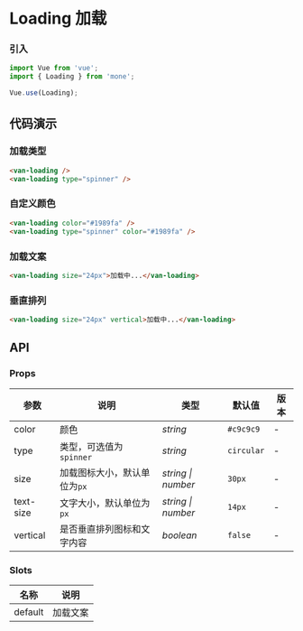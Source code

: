# Loading 加载

### 引入

``` javascript
import Vue from 'vue';
import { Loading } from 'mone';

Vue.use(Loading);
```

## 代码演示

### 加载类型

```html
<van-loading />
<van-loading type="spinner" />
```

### 自定义颜色

```html
<van-loading color="#1989fa" />
<van-loading type="spinner" color="#1989fa" />
```

### 加载文案

```html
<van-loading size="24px">加载中...</van-loading>
```

### 垂直排列

```html
<van-loading size="24px" vertical>加载中...</van-loading>
```

## API

### Props

| 参数 | 说明 | 类型 | 默认值 | 版本 |
|------|------|------|------|------|
| color | 颜色 | *string* | `#c9c9c9` | - |
| type | 类型，可选值为 `spinner` | *string* | `circular` | - |
| size | 加载图标大小，默认单位为`px` | *string \| number* | `30px` | - |
| text-size | 文字大小，默认单位为`px` | *string \| number* | `14px` | - |
| vertical | 是否垂直排列图标和文字内容 | *boolean* | `false` | - |

### Slots

| 名称 | 说明 |
|------|------|
| default | 加载文案 |
